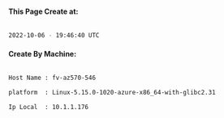 
   
#### This Page Create at:

```bash

2022-10-06 - 19:46:40 UTC

```

#### Create By Machine:

```bash

Host Name : fv-az570-546

platform  : Linux-5.15.0-1020-azure-x86_64-with-glibc2.31

Ip Local  : 10.1.1.176

```

